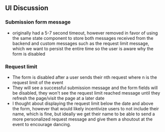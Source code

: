 ## UI Discussion

### Submission form message

- originally had a 5-7 second timeout, however removed in favor of using the same state component to store both messages received from the backend and
  custom messages such as the request limit message, which we want to persist the entire time so the user is aware why the form is disabled

### Request limit

- The form is disabled after a user sends their nth request where n is the request limit of the event
- They will see a successful submission message and the form fields will be disabled, they won't see the request limit reached message until they refresh the page/visit the page at a later date
- I thought about displaying the request limit below the date and above the form, however that would likely incentivize users to not include their name,
  which is fine, but ideally we get their name to be able to send a more personalized request message and give them a shoutout at the event to encourage dancing.
